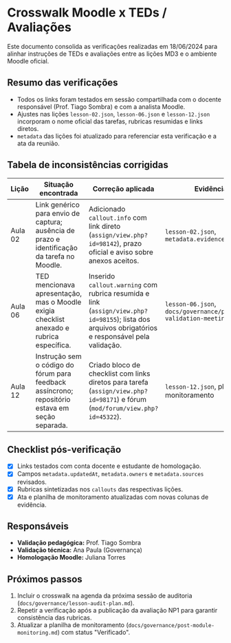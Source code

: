 # Crosswalk Moodle x TEDs / Avaliações

Este documento consolida as verificações realizadas em 18/06/2024 para alinhar instruções de TEDs e avaliações entre as lições MD3 e o ambiente Moodle oficial.

## Resumo das verificações

- Todos os links foram testados em sessão compartilhada com o docente responsável (Prof. Tiago Sombra) e com a analista Moodle.
- Ajustes nas lições `lesson-02.json`, `lesson-06.json` e `lesson-12.json` incorporam o nome oficial das tarefas, rubricas resumidas e links diretos.
- `metadata` das lições foi atualizado para referenciar esta verificação e a ata da reunião.

## Tabela de inconsistências corrigidas

| Lição   | Situação encontrada                                                                             | Correção aplicada                                                                                                                                  | Evidência                                                           |
| ------- | ----------------------------------------------------------------------------------------------- | -------------------------------------------------------------------------------------------------------------------------------------------------- | ------------------------------------------------------------------- |
| Aula 02 | Link genérico para envio de captura; ausência de prazo e identificação da tarefa no Moodle.     | Adicionado `callout.info` com link direto (`assign/view.php?id=98142`), prazo oficial e aviso sobre anexos aceitos.                                | `lesson-02.json`, `metadata.evidences[0]`                           |
| Aula 06 | TED mencionava apresentação, mas o Moodle exigia checklist anexado e rubrica específica.        | Inserido `callout.warning` com rubrica resumida e link (`assign/view.php?id=98155`); lista dos arquivos obrigatórios e responsável pela validação. | `lesson-06.json`, `docs/governance/professor-validation-meeting.md` |
| Aula 12 | Instrução sem o código do fórum para feedback assíncrono; repositório estava em seção separada. | Criado bloco de checklist com links diretos para tarefa (`assign/view.php?id=98171`) e fórum (`mod/forum/view.php?id=45322`).                      | `lesson-12.json`, planilha de monitoramento                         |

## Checklist pós-verificação

- [x] Links testados com conta docente e estudante de homologação.
- [x] Campos `metadata.updatedAt`, `metadata.owners` e `metadata.sources` revisados.
- [x] Rubricas sintetizadas nos `callouts` das respectivas lições.
- [x] Ata e planilha de monitoramento atualizadas com novas colunas de evidência.

## Responsáveis

- **Validação pedagógica:** Prof. Tiago Sombra
- **Validação técnica:** Ana Paula (Governança)
- **Homologação Moodle:** Juliana Torres

## Próximos passos

1. Incluir o crosswalk na agenda da próxima sessão de auditoria (`docs/governance/lesson-audit-plan.md`).
2. Repetir a verificação após a publicação da avaliação NP1 para garantir consistência das rubricas.
3. Atualizar a planilha de monitoramento (`docs/governance/post-module-monitoring.md`) com status "Verificado".
